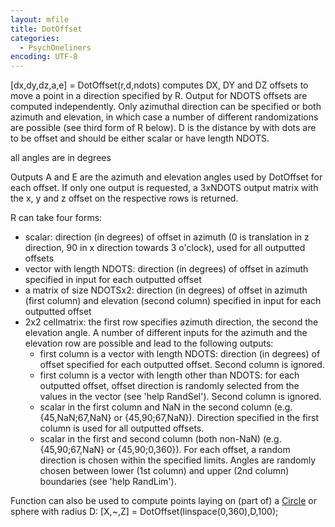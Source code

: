 ```yaml
---
layout: mfile
title: DotOffset
categories:
  - PsychOneliners
encoding: UTF-8
---
```


[dx,dy,dz,a,e] = DotOffset(r,d,ndots)
computes DX, DY and DZ offsets to move a point in a direction specified
by R. Output for NDOTS offsets are computed independently. Only azimuthal
direction can be specified or both azimuth and elevation, in which case a
number of different randomizations are possible (see third form of R
below). D is the distance by with dots are to be offset and should be
either scalar or have length NDOTS.

all angles are in degrees

Outputs A and E are the azimuth and elevation angles used by DotOffset
for each offset. If only one output is requested, a 3xNDOTS output matrix
with the x, y and z offset on the respective rows is returned.

R can take four forms:
- scalar: direction (in degrees) of offset in azimuth (0 is translation
  in z direction, 90 in x direction towards 3 o'clock), used for all
  outputted offsets
- vector with length NDOTS: direction (in degrees) of offset in azimuth
  specified in input for each outputted offset
- a matrix of size NDOTSx2: direction (in degrees) of offset in azimuth
  (first column) and elevation (second column) specified in input for
  each outputted offset
- 2x2 cellmatrix: the first row specifies azimuth direction, the second
  the elevation angle. A number of different inputs for the azimuth and
  the elevation row are possible and lead to the following outputs:
  - first column is a vector with length NDOTS: direction (in degrees) of
    offset specified for each outputted offset. Second column is ignored.
  - first column is a vector with length other than NDOTS: for each
    outputted offset, offset direction is randomly selected from the
    values in the vector (see 'help RandSel'). Second column is ignored.
  - scalar in the first column and NaN in the second column (e.g.
    {45,NaN;67,NaN} or {45,90;67,NaN}). Direction specified in the first
    column is used for all outputted offsets.
  - scalar in the first and second column (both non-NaN) (e.g.
    {45,90;67,NaN} or {45,90;0,360}). For each offset, a random direction
    is chosen within the specified limits. Angles are randomly chosen
    between lower (1st column) and upper (2nd column) boundaries (see
    'help RandLim').

Function can also be used to compute points laying on (part of) a [Circle](/docs/Circle)
or sphere with radius D:
[X,~,Z] = DotOffset(linspace(0,360),D,100);